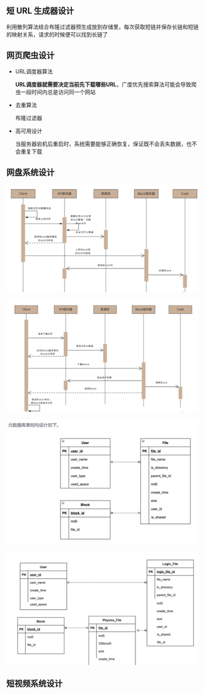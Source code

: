 ## 短 URL 生成器设计

利用散列算法结合布隆过滤器预生成放到存储里，每次获取短链并保存长链和短链的映射关系，请求的时候便可以找到长链了

## 网页爬虫设计

* URL调度器算法

  **URL调度器就需要决定当前先下载哪些URL**，广度优先搜索算法可能会导致爬虫一段时间内总是访问同一个网站

* 去重算法

  布隆过滤器

* 高可用设计

  当服务器宕机后重启时，系统需要能够正确恢复，保证既不会丢失数据，也不会重复下载

## 网盘系统设计

![image-20240322133518309](image-20240322133518309.png) 

![image-20240322133540968](image-20240322133540968.png) 

![image-20240322133559714](image-20240322133559714.png) 

![image-20240322133641865](image-20240322133641865.png) 

##  **短视频系统设计**

